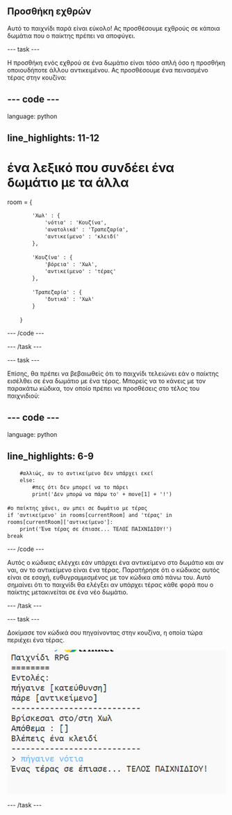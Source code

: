 ## Προσθήκη εχθρών

Αυτό το παιχνίδι παρά είναι εύκολο! Ας προσθέσουμε εχθρούς σε κάποια δωμάτια που ο παίκτης πρέπει να αποφύγει.

\--- task \---

Η προσθήκη ενός εχθρού σε ένα δωμάτιο είναι τόσο απλή όσο η προσθήκη οποιουδήποτε άλλου αντικειμένου. Ας προσθέσουμε ένα πεινασμένο τέρας στην κουζίνα:

## \--- code \---

language: python

## line_highlights: 11-12

# ένα λεξικό που συνδέει ένα δωμάτιο με τα άλλα

room = {

            'Χωλ' : {
                'νότια' : 'Κουζίνα',
                'ανατολικά' : 'Τραπεζαρία',
                'αντικείμενο' : 'κλειδί'
            },
    
            'Κουζίνα' : {
                'βόρεια' : 'Χωλ',
                'αντικείμενο' : 'τέρας'
            },
    
            'Τραπεζαρία' : {
                'δυτικά' : 'Χωλ'
            }
    
        }
    

\--- /code \---

\--- /task \---

\--- task \---

Επίσης, θα πρέπει να βεβαιωθείς ότι το παιχνίδι τελειώνει εάν ο παίκτης εισέλθει σε ένα δωμάτιο με ένα τέρας. Μπορείς να το κάνεις με τον παρακάτω κώδικα, τον οποίο πρέπει να προσθέσεις στο τέλος του παιχνιδιού:

## \--- code \---

language: python

## line_highlights: 6-9

        #αλλιώς, αν το αντικείμενο δεν υπάρχει εκεί
        else:
            #πες ότι δεν μπορεί να το πάρει
            print('Δεν μπορώ να πάρω το' + move[1] + '!')
    
    #ο παίκτης χάνει, αν μπει σε δωμάτιο με τέρας 
    if 'αντικείμενο' in rooms[currentRoom] and 'τέρας' in rooms[currentRoom]['αντικείμενο']:
        print('Ένα τέρας σε έπιασε... ΤΕΛΟΣ ΠΑΙΧΝΙΔΙΟΥ!')
    break
    

\--- /code \---

Αυτός ο κώδικας ελέγχει εάν υπάρχει ένα αντικείμενο στο δωμάτιο και αν ναι, αν το αντικείμενο είναι ένα τέρας. Παρατήρησε ότι ο κώδικας αυτός είναι σε εσοχή, ευθυγραμμισμένος με τον κώδικα από πάνω του. Αυτό σημαίνει ότι το παιχνίδι θα ελέγξει αν υπάρχει τέρας κάθε φορά που ο παίκτης μετακινείται σε ένα νέο δωμάτιο.

\--- /task \---

\--- task \---

Δοκίμασε τον κώδικά σου πηγαίνοντας στην κουζίνα, η οποία τώρα περιέχει ένα τέρας.

![screenshot](images/rpg-monster-test.png)

\--- /task \---
